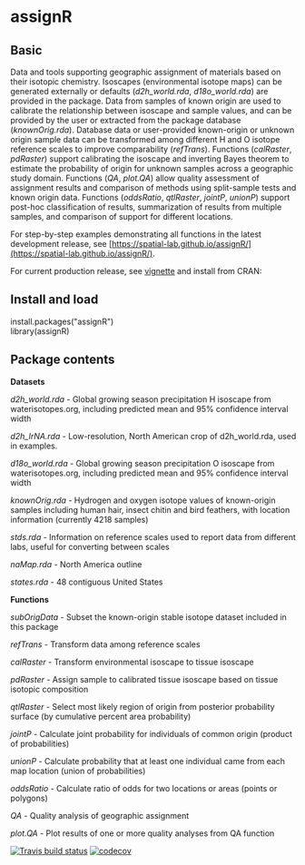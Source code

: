 # assignR

## Basic

Data and tools supporting geographic assignment of materials based on their isotopic chemistry. Isoscapes (environmental isotope maps) can be generated externally or defaults (*d2h_world.rda*, *d18o_world.rda*) are provided in the package. Data from samples of known origin are used to calibrate the relationship between isoscape and sample values, and can be provided by the user or extracted from the package database (*knownOrig.rda*). Database data or user-provided known-origin or unknown origin sample data can be transformed among different H and O isotope reference scales to improve comparability (*refTrans*). Functions (*calRaster*, *pdRaster*) support calibrating the isoscape and inverting Bayes theorem to estimate the probability of origin for unknown samples across a geographic study domain. Functions (*QA*, *plot.QA*) allow quality assessment of assignment results and comparison of methods using split-sample tests and known origin data. Functions (*oddsRatio*, *qtlRaster*, *jointP*, *unionP*) support post-hoc classification of results, summarization of results from multiple samples, and comparison of support for different locations.

For step-by-step examples demonstrating all functions in the latest development release, see [https://spatial-lab.github.io/assignR/](https://spatial-lab.github.io/assignR/).

For current production release, see [vignette](https://cran.r-project.org/web/packages/assignR/vignettes/assignR.html) and install from CRAN:

## Install and load
install.packages("assignR")     
library(assignR)

## Package contents

**Datasets**

*d2h_world.rda* - Global growing season precipitation H isoscape from waterisotopes.org, including predicted mean and 95% confidence interval width

*d2h_lrNA.rda* - Low-resolution, North American crop of d2h_world.rda, used in examples.

*d18o_world.rda* - Global growing season precipitation O isoscape from waterisotopes.org, including predicted mean and 95% confidence interval width

*knownOrig.rda*	- Hydrogen and oxygen isotope values of known-origin samples including human hair, insect chitin and bird feathers, with location information (currently 4218 samples)

*stds.rda* - Information on reference scales used to report data from different labs, useful for converting between scales

*naMap.rda* - North America outline

*states.rda* - 48 contiguous United States

**Functions**

*subOrigData* - Subset the known-origin stable isotope dataset included in this package

*refTrans* - Transform data among reference scales

*calRaster* - Transform environmental isoscape to tissue isoscape

*pdRaster* - Assign sample to calibrated tissue isoscape based on tissue isotopic composition

*qtlRaster* - Select most likely region of origin from posterior probability surface (by cumulative percent area probability)

*jointP* - Calculate joint probability for individuals of common origin (product of probabilities)

*unionP* - Calculate probability that at least one individual came from each map location (union of probabilities)

*oddsRatio* - Calculate ratio of odds for two locations or areas (points or polygons)

*QA* - Quality analysis of geographic assignment

*plot.QA* - Plot results of one or more quality analyses from QA function

<!-- badges: start -->
  [![Travis build status](https://travis-ci.com/SPATIAL-Lab/assignR.svg?branch=master)](https://travis-ci.com/SPATIAL-Lab/assignR)
  [![codecov](https://codecov.io/gh/SPATIAL-Lab/assignR/branch/master/graph/badge.svg)](https://codecov.io/gh/SPATIAL-Lab/assignR) 
  <!-- badges: end -->

